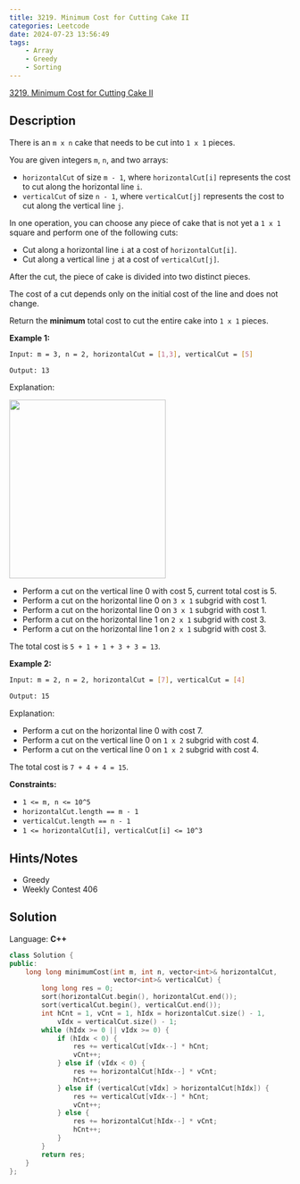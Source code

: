 ```yaml
---
title: 3219. Minimum Cost for Cutting Cake II
categories: Leetcode
date: 2024-07-23 13:56:49
tags:
    - Array
    - Greedy
    - Sorting
---
```


[3219. Minimum Cost for Cutting Cake II](https://leetcode.com/problems/minimum-cost-for-cutting-cake-ii/description/)

## Description

There is an `m x n` cake that needs to be cut into `1 x 1` pieces.

You are given integers `m`, `n`, and two arrays:

- `horizontalCut` of size `m - 1`, where `horizontalCut[i]` represents the cost to cut along the horizontal line `i`.
- `verticalCut` of size `n - 1`, where `verticalCut[j]` represents the cost to cut along the vertical line `j`.

In one operation, you can choose any piece of cake that is not yet a `1 x 1` square and perform one of the following cuts:

- Cut along a horizontal line `i` at a cost of `horizontalCut[i]`.
- Cut along a vertical line `j` at a cost of `verticalCut[j]`.

After the cut, the piece of cake is divided into two distinct pieces.

The cost of a cut depends only on the initial cost of the line and does not change.

Return the **minimum**  total cost to cut the entire cake into `1 x 1` pieces.

**Example 1:**

```bash
Input: m = 3, n = 2, horizontalCut = [1,3], verticalCut = [5]

Output: 13
```

Explanation:

<img alt="" src="https://assets.leetcode.com/uploads/2024/06/04/ezgifcom-animated-gif-maker-1.gif" style="width: 280px; height: 320px;">

- Perform a cut on the vertical line 0 with cost 5, current total cost is 5.
- Perform a cut on the horizontal line 0 on `3 x 1` subgrid with cost 1.
- Perform a cut on the horizontal line 0 on `3 x 1` subgrid with cost 1.
- Perform a cut on the horizontal line 1 on `2 x 1` subgrid with cost 3.
- Perform a cut on the horizontal line 1 on `2 x 1` subgrid with cost 3.

The total cost is `5 + 1 + 1 + 3 + 3 = 13`.

**Example 2:**

```bash
Input: m = 2, n = 2, horizontalCut = [7], verticalCut = [4]

Output: 15
```

Explanation:

- Perform a cut on the horizontal line 0 with cost 7.
- Perform a cut on the vertical line 0 on `1 x 2` subgrid with cost 4.
- Perform a cut on the vertical line 0 on `1 x 2` subgrid with cost 4.

The total cost is `7 + 4 + 4 = 15`.

**Constraints:**

- `1 <= m, n <= 10^5`
- `horizontalCut.length == m - 1`
- `verticalCut.length == n - 1`
- `1 <= horizontalCut[i], verticalCut[i] <= 10^3`

## Hints/Notes

- Greedy
- Weekly Contest 406

## Solution

Language: **C++**

```C++
class Solution {
public:
    long long minimumCost(int m, int n, vector<int>& horizontalCut,
                          vector<int>& verticalCut) {
        long long res = 0;
        sort(horizontalCut.begin(), horizontalCut.end());
        sort(verticalCut.begin(), verticalCut.end());
        int hCnt = 1, vCnt = 1, hIdx = horizontalCut.size() - 1,
            vIdx = verticalCut.size() - 1;
        while (hIdx >= 0 || vIdx >= 0) {
            if (hIdx < 0) {
                res += verticalCut[vIdx--] * hCnt;
                vCnt++;
            } else if (vIdx < 0) {
                res += horizontalCut[hIdx--] * vCnt;
                hCnt++;
            } else if (verticalCut[vIdx] > horizontalCut[hIdx]) {
                res += verticalCut[vIdx--] * hCnt;
                vCnt++;
            } else {
                res += horizontalCut[hIdx--] * vCnt;
                hCnt++;
            }
        }
        return res;
    }
};
```
